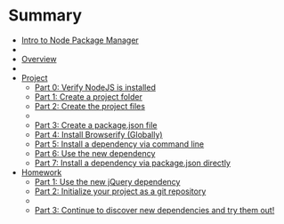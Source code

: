 # Summary

* [Intro to Node Package Manager](README.md)
* [](.md)
* [Overview](overview.md)
* [](.md)
* [Project](project/README.md)
  * [Part 0: Verify NodeJS is installed](project/part_0_verify_nodejs_is_installed.md)
  * [Part 1:  Create a project folder](project/part_1_create_a_project_folder.md)
  * [Part 2:  Create the project files](project/part_2_create_the_project_files.md)
  * [](project/.md)
  * [Part 3:  Create a package.json file](project/part_3_create_a_package_json_file.md)
  * [Part 4:  Install Browserify (Globally)](project/part_4_installbrowserify__globally.md)
  * [Part 5: Install a dependency via command line](project/part_5_install_a_dependency_via_command_line.md)
  * [Part 6: Use the new dependency](project/part_6_use_the_new_dependency.md)
  * [Part 7: Install a dependency via package.json directly](project/part_7_install_a_dependency_via_packagejson_direct.md)
* [Homework](homework/README.md)
  * [Part 1: Use the new jQuery dependency](homework/part_1_use_the_new_jquery_dependency.md)
  * [Part 2: Initialize your project as a git repository](homework/part_2_initialize_your_project_as_a_git_repository.md)
  * [](homework/.md)
  * [Part 3: Continue to discover new dependencies and try them out!](homework/part_3_continue_to_discover_new_dependencies_and_t.md)

